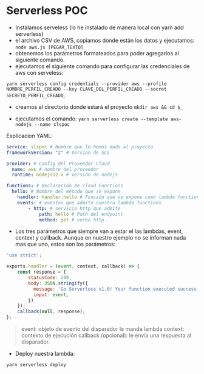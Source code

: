 # Serverless POC

- Instalamos serveless (lo he instalado de manera local con yarn add serverless)
- el archivo CSV de AWS, copiamos donde están los datos y ejecutamos:
  `node aws.js [PEGAR_TEXTO]`
- obtenemos los parámetros formateados para poder agregarlos al siguiente comando.
- ejecutamos el siguiente comando para configurar las credenciales de aws con serveless:

`yarn serverless config credentials --provider aws --profile NOMBRE_PERFIL_CREADO --key CLAVE_DEL_PERFIL_CREADO --secret SECRETO_PERFIL_CREADO`,

- creamos el directorio donde estará el proyecto
`mkdir aws && cd $_`

- ejecutamos el comando:
`yarn serverless create --template aws-nodejs --name slspoc`


Explicacion YAML:

```yaml
service: slspoc # Nombre que le hemos dado al proyecto
frameworkVersion: "2" # Version de SLS

provider: # Config del Proveedor Cloud
  name: aws # nombre del proveedor
  runtime: nodejs12.x # versión de nodejs

functions: # Declaración de cloud Functions
  hello: # Nombre del método que se expone
    handler: handler.hello # Función que se expone como lambda function
    events: # eventos que admite nuestra lambda functions
        - http: # servicio http que admite
            path: hello # Path del endpoint
            method: get # verbo http
```

- Los tres parámetros que siempre van a estar el las lambdas, event, context y callback. Aunque en nuestro ejemplo no se informan nada mas que uno, estos son los parámetros:

```js
'use strict';

exports.handler = (event, context, callback) => {
    const response = {
        statusCode: 200,
        body: JSON.stringify({
          message: 'Go Serverless v1.0! Your function executed successfully!, Hello Word!',
          input: event,
        })
    });
    callback(null, response);
};
```

> event: objeto de evento del disparador le manda lambda
> context: contexto de ejecución
> callback (opcional): le envía una respuesta al disparador.

- Deploy nuestra lambda:

`yarn serverless deploy`
